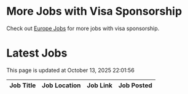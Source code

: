 # More Jobs with Visa Sponsorship

Check out [Europe Jobs](https://github.com/sureshparimi/europejobs#latest-jobs) for more jobs with visa sponsorship.

# Latest Jobs

This page is updated at October 13, 2025 22:01:56

| Job Title | Job Location | Job Link | Job Posted |
| --- | --- | --- | --- |
